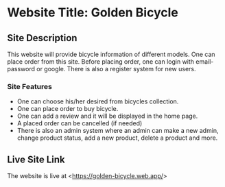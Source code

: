 # Website Title: Golden Bicycle

## Site Description

This website will provide bicycle information of different models. One can place order from this site. Before placing order, one can login with email-password or google. There is also a register system for new users.

### Site Features

* One can choose his/her desired from bicycles collection.
* One can place order to buy bicycle.
* One can add a review and it will be displayed in the home page.
* A placed order can be cancelled (if needed)
* There is also an admin system where an admin can make a new admin, change product status, add a new product, delete a product and more.

## Live Site Link

The website is live at <<https://golden-bicycle.web.app/>>